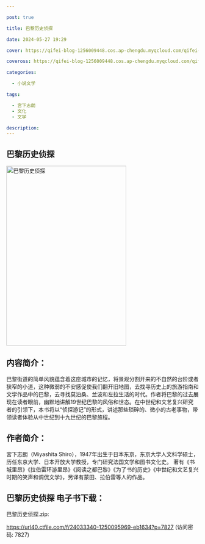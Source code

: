 ```yaml
---

post: true

title: 巴黎历史侦探

date: 2024-05-27 19:29

cover: https://qifei-blog-1256009448.cos.ap-chengdu.myqcloud.com/qifei-blog/66361d360ea9cb140301e11f.jpg

coveross: https://qifei-blog-1256009448.cos.ap-chengdu.myqcloud.com/qifei-blog/66361d360ea9cb140301e11f.jpg

categories:

  - 小说文学

tags:

  - 宮下志朗
  - 文化
  - 文学

description:
---
```


## 巴黎历史侦探
<img alt="巴黎历史侦探 " class="aligncenter loading" data-was-processed="true" decoding="async" fetchpriority="high" height="471" src="https://qifei-blog-1256009448.cos.ap-chengdu.myqcloud.com/qifei-blog/66361d360ea9cb140301e11f.jpg " style="cursor: zoom-in;" width="314"/>

## 内容简介：

巴黎街道的简单风貌蕴含着这座城市的记忆，将景观分割开来的不自然的台阶或者狭窄的小道，这种微弱的不安感促使我们翻开旧地图，去找寻历史上的旅游指南和文学作品中的巴黎，去寻找莫泊桑、兰波和左拉生活的时代。作者将巴黎的过去展现在读者眼前，幽默地讲解19世纪巴黎的风俗和世态。在中世纪和文艺复兴研究者的引领下，本书将以“侦探游记”的形式，讲述那些琐碎的、微小的古老事物，带领读者体验从中世纪到十九世纪的巴黎旅程。

## 作者简介：

宮下志朗（Miyashita Shiro），1947年出生于日本东京，东京大学人文科学硕士，历任东京大学、日本开放大学教授，专门研究法国文学和图书文化史。 著有《书城里昂》《拉伯雷环游里昂》《阅读之都巴黎》《为了书的历史》《中世纪和文艺复兴时期的笑声和调侃文学》，另译有蒙田、拉伯雷等人的作品。

## 巴黎历史侦探 电子书下载：
巴黎历史侦探.zip: 

https://url40.ctfile.com/f/24033340-1250095969-eb1634?p=7827 (访问密码: 7827)
